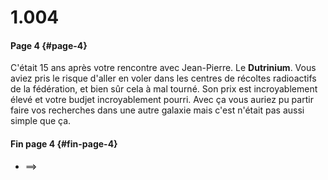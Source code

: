 # 1.004

#### Page 4 {#page-4}

C'était 15 ans après votre rencontre avec Jean-Pierre. Le **Dutrinium**. Vous aviez pris le risque d'aller en voler dans les centres de récoltes radioactifs de la fédération, et bien sûr cela à mal tourné. Son prix est incroyablement élevé et votre budjet incroyablement pourri. Avec ça vous auriez pu partir faire vos recherches dans une autre galaxie mais c'est n'était pas aussi simple que ça.

#### Fin page 4 {#fin-page-4}

* ==&gt;

